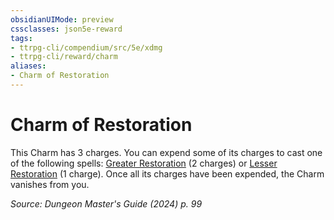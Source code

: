 ```yaml
---
obsidianUIMode: preview
cssclasses: json5e-reward
tags:
- ttrpg-cli/compendium/src/5e/xdmg
- ttrpg-cli/reward/charm
aliases:
- Charm of Restoration
---
```

# Charm of Restoration

This Charm has 3 charges. You can expend some of its charges to cast one of the following spells: [Greater Restoration](Інструменти%20ДМ/CLI/spells/greater-restoration-xphb.md) (2 charges) or [Lesser Restoration](Інструменти%20ДМ/CLI/spells/lesser-restoration-xphb.md) (1 charge). Once all its charges have been expended, the Charm vanishes from you.

*Source: Dungeon Master's Guide (2024) p. 99*